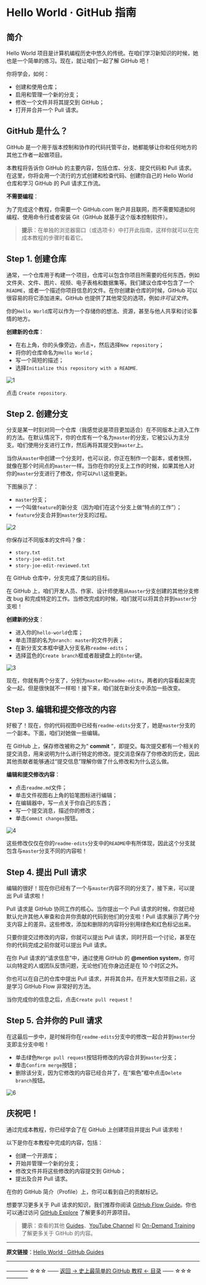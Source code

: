 # Hello World · GitHub 指南

简介
--

Hello World 项目是计算机编程历史中悠久的传统。在咱们学习新知识的时候，她也是一个简单的练习。现在，就让咱们一起了解 GitHub 吧！

你将学会，如何：

 - 创建和使用仓库；
 - 启用和管理一个新的分支；
 - 修改一个文件并将其提交到 GitHub；
 - 打开并合并一个 Pull 请求。

GitHub 是什么？
-----------

GitHub 是一个用于版本控制和协作的代码托管平台，她都能够让你和任何地方的其他工作者一起做项目。

本教程将告诉你 GitHub 的主要内容，包括仓库、分支、提交代码和 Pull 请求。在这里，你将会用一个流行的方式创建和检查代码、创建你自己的 Hello World 仓库和学习 GitHub 的 Pull 请求工作流。

**不需要编程**：


为了完成这个教程，你需要一个 GitHub.com 账户并且联网，而不需要知道如何编程、使用命令行或者安装 Git（GitHub 就基于这个版本控制软件）。

> **提示**：在单独的浏览器窗口（或选项卡）中打开此指南，这样你就可以在完成本教程的步骤时看着它。

Step 1. 创建仓库
-----------
通常，一个仓库用于构建一个项目，仓库可以包含你项目所需要的任何东西，例如文件夹、文件、图片、视频、电子表格和数据集等。我们建议仓库中包含了一个`README`，或者一个描述你项目信息的文件。在你创建新仓库的时候，GitHub 可以很容易的将它添加进来。GitHub 也提供了其他常见的选项，例如*许可证文件*。

你的`Hello World`库可以作为一个存储你的想法、资源，甚至与他人共享和讨论事情的地方。

**创建新的仓库**：

 - 在右上角，你的头像旁边，点击`+`，然后选择`New repository`；
 - 将你的仓库命名为`Hello World`；
 - 写一个简短的描述；
 - 选择`Initialize this repository with a README`.

![1](http://img.blog.csdn.net/20170324154105375)

点击 `Create repository`.

Step 2. 创建分支
------------

分支是某一时刻对同一个仓库（我感觉说是项目更加适合）在不同版本上进入工作的方法。在默认情况下，你的仓库有一个名为`master`的分支，它被公认为主分支。咱们使用分支进行工作，然后再将其提交到`master`上。

当你从`master`中创建一个分支时，也可以说，你正在制作一个副本，或者快照，就像在那个时间点的`master`一样。当你在你的分支上工作的时候，如果其他人对你的`master`分支进行了修改，你可以`Pull`这些更新。

下图展示了：

 - `master`分支；
 - 一个叫做`feature`的新分支（因为咱们在这个分支上做“特点的工作”）；
 - `feature`分支合并到`master`分支的过程。

![2](http://img.blog.csdn.net/20170324160440502)

你保存过不同版本的文件吗？像：

 - `story.txt`
 - `story-joe-edit.txt`
 - `story-joe-edit-reviewed.txt`

在 GitHub 仓库中，分支完成了类似的目标。

在 GitHub 上，咱们开发人员、作家、设计师使用从`master`分支创建的其他分支修改 bug 和完成特定的工作。当修改完成的时候，咱们就可以将其合并到`master`分支啦！

**创建新的分支**：

 - 进入你的`hello-world`仓库；
 - 单击顶部的名为`branch: master`的文件列表；
 - 在新分支文本框中键入分支名称`readme-edits`；
 - 选择蓝色的`Create branch`框或者敲键盘上的`Enter`键。

![3](http://img.blog.csdn.net/20170324162618188)

现在，你就有两个分支了，分别为`master`和`readme-edits`，两者的内容看起来完全一起，但是很快就不一样啦！接下来，咱们就在新分支中添加一些改变。

Step 3. 编辑和提交修改的内容
---------------
好极了！现在，你的代码视图中已经有`readme-edits`分支了，她是`master`分支的一个副本。下面，咱们对她做一些编辑。

在 GitHub 上，保存修改被称之为“ **commit** ”，即提交。每次提交都有一个相关的提交消息，用来说明为什么进行特定的修改。提交消息保存了你修改的历史，因此其他贡献者能够通过“提交信息”理解你做了什么修改和为什么这么做。

 **编辑和提交修改内容**：

 - 点击`readme.md`文件；
 - 单击文件视图右上角的铅笔图标进行编辑；
 - 在编辑器中，写一点关于你自己的东西；
 - 写一个提交消息，描述你的修改；
 - 单击`Commit changes`按钮。

![4](http://img.blog.csdn.net/20170324170809941)

这些修改仅仅在你的`readme-edits`分支中的`README`中有所体现，因此这个分支就包含与`master`分支不同的内容啦！

Step 4. 提出 Pull 请求
------------------
编辑的很好！现在你已经有了一个与`master`内容不同的分支了，接下来，可以提出 Pull 请求啦！

Pull 请求是 GitHub 协同工作的核心。当你提出一个 Pull 请求的时候，你就已经默认允许其他人审查和合并你贡献的代码到他们的分支啦！Pull 请求展示了两个分支内容上的差异。这些修改，添加和删除的内容将分别用绿色和红色标记出来。

只要你提交过修改的内容，你就可以提出 Pull 请求，同时开启一个讨论，甚至在你的代码完成之前你就可以提出 Pull 请求。

在你 Pull 请求的“请求信息”中，通过使用 GitHub 的 **@mention system**，你可以向特定的人或团队反馈问题，无论他们在你身边还是在 10 个时区之外。

你也可以在自己的仓库中提出 Pull 请求，并将其合并。在开发大型项目之前，这是学习 GitHub Flow 非常好的方法。

当你完成你的信息之后，点击`Create pull request`！

Step 5. 合并你的 Pull 请求
--------------------
在这最后一步中，是时候将你在`readme-edits`分支中的修改一起合并到`master`分支即主分支中啦！

 - 单击绿色`Merge pull request`按钮将修改的内容合并到`master`分支；
 - 单击`Confirm merge`按钮；
 - 删除该分支，因为它修改的内容已经合并了，在“紫色”框中点击`Delete branch`按钮。

![6](http://img.blog.csdn.net/20170324181230726)

庆祝吧！
----

通过完成本教程，你已经学会了在 GitHub 上创建项目并提出 Pull 请求啦！

以下是你在本教程中完成的内容，包括：

 - 创建一个开源库；
 - 开始并管理一个新的分支；
 - 修改文件并将这些修改的内容提交到 GitHub；
 - 提出及合并 Pull 请求。

在你的 GitHub 简介（Profile）上，你可以看到自己的贡献标记。

想要学习更多关于 Pull 请求的知识，我们推荐你阅读 [GitHub Flow Guide](http://blog.csdn.net/qq_35246620/article/details/65636022)。你也可以通过访问 [GitHub Explore](https://github.com/explore) 了解更多的开源项目。

> **提示**：查看的其他 [Guides](https://guides.github.com/)、[YouTube Channel](http://blog.csdn.net/qq_35246620/article/details/65628903) 和 [On-Demand Training](https://services.github.com/on-demand/) 了解更多关于 GitHub 的内容。


----------
**原文链接**：[Hello World · GitHub Guides](https://guides.github.com/activities/hello-world/#branch)

----------
———— ☆☆☆ —— [返回 -> 史上最简单的 GitHub 教程 <- 目录](https://github.com/guobinhit/github-tutorial/blob/master/README.md) —— ☆☆☆ ————
